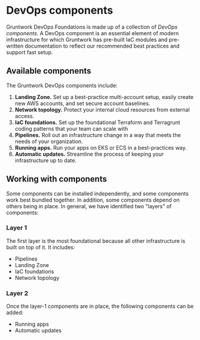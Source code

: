 # DevOps components

Gruntwork DevOps Foundations is made up of a collection of _DevOps components._ A DevOps component is an essential element of modern infrastructure for which Gruntwork has pre-built IaC modules and pre-written documentation to reflect our recommended best practices and support fast setup.

## Available components

The Gruntwork DevOps components include:

1. **Landing Zone.** Set up a best-practice multi-account setup, easily create new AWS accounts, and set secure account baselines.
1. **Network topology.** Protect your internal cloud resources from external access.
1. **IaC foundations.** Set up the foundational Terraform and Terragrunt coding patterns that your team can scale with
1. **Pipelines.** Roll out an infrastructure change in a way that meets the needs of your organization.
1. **Running apps.** Run your apps on EKS or ECS in a best-practices way.
1. **Automatic updates.** Streamline the process of keeping your infrastructure up to date.

## Working with components

Some components can be installed independently, and some components work best bundled together. In addition, some components depend on others being in place. In general, we have identified two "layers" of components:

### Layer 1

The first layer is the most foundational because all other infrastructure is built on top of it. It includes:

- Pipelines
- Landing Zone
- IaC foundations
- Network topology

### Layer 2

Once the layer-1 components are in place, the following components can be added:

- Running apps
- Automatic updates
